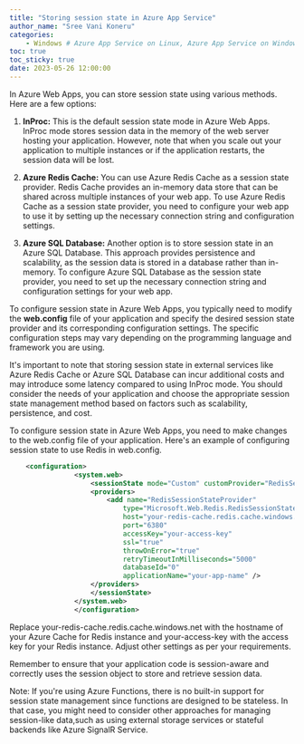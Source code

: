 ```yaml
---
title: "Storing session state in Azure App Service"
author_name: "Sree Vani Koneru"
categories:
    - Windows # Azure App Service on Linux, Azure App Service on Windows
toc: true
toc_sticky: true
date: 2023-05-26 12:00:00
---
```


<html>
<head>
  <!-- Google tag (gtag.js) -->
<script async src="https://www.googletagmanager.com/gtag/js?id=G-0DC5DVJXR5"></script>
<script>
  window.dataLayer = window.dataLayer || [];
  function gtag(){dataLayer.push(arguments);}
  gtag('js', new Date());

  gtag('config', 'G-0DC5DVJXR5');
</script>
</head>
</html>

In Azure Web Apps, you can store session state using various methods. Here are a
few options:

1. **InProc:** This is the default session state mode in Azure Web Apps.
InProc mode stores session data in the memory of the web server hosting your
application. However, note that when you scale out your application to
multiple instances or if the application restarts, the session data will be lost.

2. **Azure Redis Cache:** You can use Azure Redis Cache as a session state provider.
Redis Cache provides an in-memory data store that can be shared across
multiple instances of your web app. To use Azure Redis Cache as a session
state provider, you need to configure your web app to use it by setting up
the necessary connection string and configuration settings.

3. **Azure SQL Database:** Another option is to store session state in an Azure SQL
Database. This approach provides persistence and scalability, as the session
data is stored in a database rather than in-memory. To configure Azure SQL
Database as the session state provider, you need to set up the necessary
connection string and configuration settings for your web app.

To configure session state in Azure Web Apps, you typically need to modify the
**web.config** file of your application and specify the desired session state
provider and its corresponding configuration settings. The specific configuration
steps may vary depending on the programming language and framework you are using.

It's important to note that storing session state in external services
like Azure Redis Cache or Azure SQL Database can incur additional costs
and may introduce some latency compared to using InProc mode. You should
consider the needs of your application and choose the appropriate session
state management method based on factors such as scalability, persistence, and cost.

To configure session state in Azure Web Apps, you need to make changes to
the web.config file of your application. Here's an example of configuring session
state to use Redis in web.config.

```xml
    <configuration>
                <system.web>
                    <sessionState mode="Custom" customProvider="RedisSessionStateProvider">
                    <providers>
                        <add name="RedisSessionStateProvider" 
                            type="Microsoft.Web.Redis.RedisSessionStateProvider"
                            host="your-redis-cache.redis.cache.windows.net" 
                            port="6380" 
                            accessKey="your-access-key" 
                            ssl="true" 
                            throwOnError="true" 
                            retryTimeoutInMilliseconds="5000" 
                            databaseId="0" 
                            applicationName="your-app-name" />
                    </providers>
                    </sessionState>
                </system.web>
                </configuration>
```

Replace your-redis-cache.redis.cache.windows.net with the hostname of your
Azure Cache for Redis instance and your-access-key with the access key for
your Redis instance. Adjust other settings as per your requirements.

Remember to ensure that your application code is session-aware and correctly
uses the session object to store and retrieve session data.

Note: If you're using Azure Functions, there is no built-in support
for session state management since functions are designed to be stateless.
In that case, you might need to consider other approaches for managing
session-like data,such as using external storage services or stateful backends
like Azure SignalR Service.
